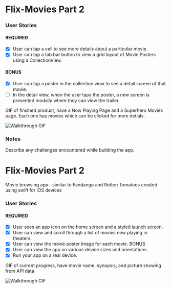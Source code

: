 # Flix-Movies Part 2

### User Stories

#### REQUIRED 
- [x] User can tap a cell to see more details about a particular movie.
- [x] User can tap a tab bar button to view a grid layout of Movie Posters using a CollectionView.

#### BONUS
- [x] User can tap a poster in the collection view to see a detail screen of that movie.
- [ ] In the detail view, when the user taps the poster, a new screen is presented modally where they can view the trailer.

GIF of finished product, have a Now Playing Page and a Superhero Movies page. Each one has movies which can be clicked for more detials.
 
![Walkthrough GIF](http://g.recordit.co/bMiADo46Ta.gif)

### Notes
Describe any challenges encountered while building the app.

# Flix-Movies Part 2
 Movie browsing app--similar to Fandango and Rotten Tomatoes created using swift for iOS devices


### User Stories

#### REQUIRED 
- [x] User sees an app icon on the home screen and a styled launch screen.
- [x] User can view and scroll through a list of movies now playing in theaters.
- [x] User can view the movie poster image for each movie.
BONUS
- [x] User can view the app on various device sizes and orientations.
- [x] Run your app on a real device.
 
 GIF of current progress, have movie name, synopsis, and picture showing from API data

![Walkthrough GIF](http://g.recordit.co/Kpb7sLL2m7.gif)



